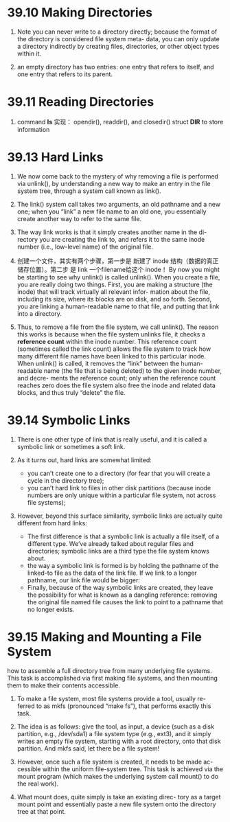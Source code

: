 # 39.10 Making Directories
1. Note you can never write to a directory directly;  because the format of the directory is considered file system meta- data, you can only update a directory indirectly by creating files, directories, or other object types within it.

2. an empty directory has two entries: one entry that refers to itself, and one entry that refers to its parent.

# 39.11 Reading Directories
1. command __ls__ 实现：
    opendir(), readdir(), and closedir()
    struct __DIR__ to store information

# 39.13 Hard Links
1. We now come back to the mystery of why removing a file is performed via unlink(), by understanding a new way to make an entry in the file system tree, through a system call known as link().

2. The link() system call takes two arguments, an old pathname and a new one; when you “link” a new file name to an old one, you essentially create another way to refer to the same file.

3. The way link works is that it simply creates another name in the di- rectory you are creating the link to, and refers it to the same inode number (i.e., low-level name) of the original file.

4. 创建一个文件，其实有两个步骤，第一步是 新建了 inode 结构（数据的真正储存位置）。第二步 是 link 一个filename给这个 inode！
By now you might be starting to see why unlink() is called unlink(). When you create a file, you are really doing two things. First, you are making a structure (the inode) that will track virtually all relevant infor- mation about the file, including its size, where its blocks are on disk, and so forth. Second, you are linking a human-readable name to that file, and putting that link into a directory.

5. Thus, to remove a file from the file system, we call unlink(). The reason this works is because when the file system unlinks file, it checks a __reference count__ within the inode number. This reference count (sometimes called the link count) allows the file system to track how many different file names have been linked to this particular inode. When unlink() is called, it removes the “link” between the human-readable name (the file that is being deleted) to the given inode number, and decre- ments the reference count; only when the reference count reaches zero does the file system also free the inode and related data blocks, and thus truly “delete” the file.



# 39.14 Symbolic Links
1. There is one other type of link that is really useful, and it is called a symbolic link or sometimes a soft link.

2. As it turns out, hard links are somewhat limited:
    * you can’t create one to a directory (for fear that you will create a cycle in the directory tree);
    * you can’t hard link to files in other disk partitions (because inode numbers are only unique within a particular file system, not across file systems); 

3. However, beyond this surface similarity, symbolic links are actually quite different from hard links:
    * The first difference is that a symbolic link is actually a file itself, of a different type. We’ve already talked about regular files and directories; symbolic links are a third type the file system knows about.
    * the way a symbolic link is formed is by holding the pathname of the linked-to file as the data of the link file. If we link to a longer pathname, our link file would be bigger:
    * Finally, because of the way symbolic links are created, they leave the possibility for what is known as a dangling reference:
        removing the original file named file causes the link to point to a pathname that no longer exists.


# 39.15 Making and Mounting a File System
how to assemble a full directory tree from many underlying file systems.
This task is accomplished via first making file systems, and then mounting them to make their contents accessible.

1. To make a file system, most file systems provide a tool, usually re- ferred to as mkfs (pronounced “make fs”), that performs exactly this task.
2. The idea is as follows: give the tool, as input, a device (such as a disk partition, e.g., /dev/sda1) a file system type (e.g., ext3), and it simply writes an empty file system, starting with a root directory, onto that disk partition. And mkfs said, let there be a file system!

3. However, once such a file system is created, it needs to be made ac- cessible within the uniform file-system tree. This task is achieved via the mount program (which makes the underlying system call mount() to do the real work).
4. What mount does, quite simply is take an existing direc- tory as a target mount point and essentially paste a new file system onto the directory tree at that point.








